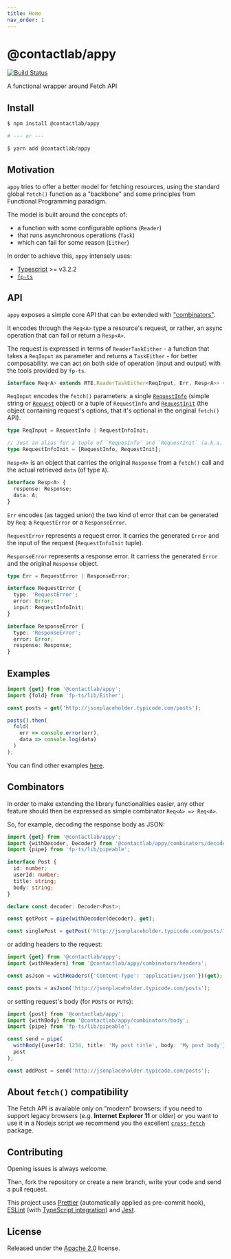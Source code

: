 ```yaml
---
title: Home
nav_order: 1
---
```


# @contactlab/appy

[![Build Status](https://clab-dev.visualstudio.com/OSS/_apis/build/status/contactlab.appy?branchName=master)](https://clab-dev.visualstudio.com/OSS/_build/latest?definitionId=32&branchName=master)

A functional wrapper around Fetch API

## Install

```sh
$ npm install @contactlab/appy

# --- or ---

$ yarn add @contactlab/appy
```

## Motivation

`appy` tries to offer a better model for fetching resources, using the standard global `fetch()` function as a "backbone" and some principles from Functional Programming paradigm.

The model is built around the concepts of:

- a function with some configurable options (`Reader`)
- that runs asynchronous operations (`Task`)
- which can fail for some reason (`Either`)

In order to achieve this, `appy` intensely uses:

- [Typescript](https://www.typescriptlang.org) >= v3.2.2
- [`fp-ts`](https://github.com/gcanti/fp-ts)

## API

`appy` exposes a simple core API that can be extended with ["combinators"](#combinators).

It encodes through the `Req<A>` type a resource's request, or rather, an async operation that can fail or return a `Resp<A>`.

The request is expressed in terms of `ReaderTaskEither` - a function that takes a `ReqInput` as parameter and returns a `TaskEither` - for better composability: we can act on both side of operation (input and output) with the tools provided by `fp-ts`.

```ts
interface Req<A> extends RTE.ReaderTaskEither<ReqInput, Err, Resp<A>> {}
```

`ReqInput` encodes the `fetch()` parameters: a single [`RequestInfo`](https://developer.mozilla.org/en-US/docs/Web/API/WindowOrWorkerGlobalScope/fetch#Parameters) (simple string or [`Request`](https://developer.mozilla.org/en-US/docs/Web/API/Request) object) or a tuple of `RequestInfo` and [`RequestInit`](https://developer.mozilla.org/en-US/docs/Web/API/WindowOrWorkerGlobalScope/fetch#Parameters) (the object containing request's options, that it's optional in the original `fetch()` API).

```ts
type ReqInput = RequestInfo | RequestInfoInit;

// Just an alias for a tuple of `RequesInfo` and `RequestInit` (a.k.a. the `fetch()` parameters)
type RequestInfoInit = [RequestInfo, RequestInit];
```

`Resp<A>` is an object that carries the original `Response` from a `fetch()` call and the actual retrieved `data` (of type `A`).

```ts
interface Resp<A> {
  response: Response;
  data: A;
}
```

`Err` encodes (as tagged union) the two kind of error that can be generated by `Req`: a `RequestError` or a `ResponseError`.

`RequestError` represents a request error. It carries the generated `Error` and the input of the request (`RequestInfoInit` tuple).

`ResponseError` represents a response error. It carriess the generated `Error` and the original `Response` object.

```ts
type Err = RequestError | ResponseError;

interface RequestError {
  type: 'RequestError';
  error: Error;
  input: RequestInfoInit;
}

interface ResponseError {
  type: 'ResponseError';
  error: Error;
  response: Response;
}
```

## Examples

```ts
import {get} from '@contactlab/appy';
import {fold} from 'fp-ts/lib/Either';

const posts = get('http://jsonplaceholder.typicode.com/posts');

posts().then(
  fold(
    err => console.error(err),
    data => console.log(data)
  )
);
```

You can find other examples [here](examples).

## Combinators

In order to make extending the library functionalities easier, any other feature should then be expressed as simple combinator `Req<A> => Req<A>`.

So, for example, decoding the response body as JSON:

```ts
import {get} from '@contactlab/appy';
import {withDecoder, Decoder} from '@contactlab/appy/combinators/decoder';
import {pipe} from 'fp-ts/lib/pipeable';

interface Post {
  id: number;
  userId: number;
  title: string;
  body: string;
}

declare const decoder: Decoder<Post>;

const getPost = pipe(withDecoder(decoder), get);

const singlePost = getPost('http://jsonplaceholder.typicode.com/posts/1');
```

or adding headers to the request:

```ts
import {get} from '@contactlab/appy';
import {withHeaders} from '@contactlab/appy/combinators/headers';

const asJson = withHeaders({'Content-Type': 'application/json'})(get);

const posts = asJson('http://jsonplaceholder.typicode.com/posts');
```

or setting request's body (for `POST`s or `PUT`s):

```ts
import {post} from '@contactlab/appy';
import {withBody} from '@contactlab/appy/combinators/body';
import {pipe} from 'fp-ts/lib/pipeable';

const send = pipe(
  withBody({userId: 1234, title: 'My post title', body: 'My post body'}),
  post
);

const addPost = send('http://jsonplaceholder.typicode.com/posts');
```

## About `fetch()` compatibility

The Fetch API is available only on "modern" browsers: if you need to support legacy browsers (e.g. **Internet Explorer 11** or older) or you want to use it in a Nodejs script we recommend you the excellent [`cross-fetch`](https://www.npmjs.com/package/cross-fetch) package.

## Contributing

Opening issues is always welcome.

Then, fork the repository or create a new branch, write your code and send a pull request.

This project uses [Prettier](https://prettier.io/) (automatically applied as pre-commit hook), [ESLint](https://eslint.org/) (with [TypeScript integration](https://github.com/typescript-eslint/typescript-eslint)) and [Jest](https://facebook.github.io/jest/en/).

## License

Released under the [Apache 2.0](LICENSE) license.
